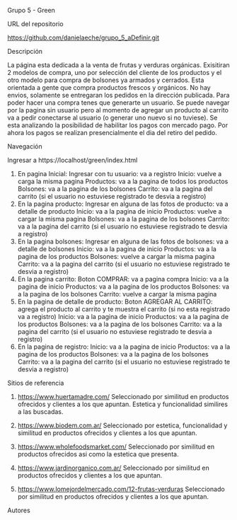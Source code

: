 Grupo 5 - Green

URL del repositorio

https://github.com/danielaeche/grupo_5_aDefinir.git


Descripción

La página esta dedicada a la venta de frutas y verduras orgánicas. Exisitiran 2 modelos de compra, uno por selección del cliente de los productos y el otro modelo para compra de bolsones ya armados y cerrados.
Esta orientada a gente que compra productos frescos y orgánicos.
No hay envios, solamente se entregaran los pedidos en la dirección publicada.
Para poder hacer una compra tenes que generarte un usuario. Se puede navegar por la pagina sin usuario pero al momento de agregar un producto al carrito va a pedir conectarse al usuario (o generar uno nuevo si no tuviese).
Se esta analizando la posibilidad de habilitar los pagos con mercado pago. Por ahora los pagos se realizan presencialmente el dia del retiro del pedido.


Navegación

Ingresar a https://localhost/green/index.html

1) En pagina Inicial:
Ingresar con tu usuario: va a registro
Inicio: vuelve a carga la misma pagina
Productos: va a la pagina de todos los productos
Bolsones: va a la pagina de los bolsones 
Carrito: va a la pagina del carrito (si el usuario no estuviese registrado te desvia a registro)
2) En la pagina producto:
Ingresar en alguna de las fotos de producto: va a detalle de producto
Inicio: va a la pagina de inicio
Productos: vuelve a cargar la misma pagina
Bolsones: va a la pagina de los bolsones 
Carrito: va a la pagina del carrito (si el usuario no estuviese registrado te desvia a registro)
3) En la pagina bolsones:
Ingresar en alguna de las fotos de bolsones: va a detalle de bolsones
Inicio: va a la pagina de inicio
Productos: va a la pagina de los productos
Bolsones: vuelve a cargar la misma pagina
Carrito: va a la pagina del carrito (si el usuario no estuviese registrado te desvia a registro)
4) En la pagina carrito:
Boton COMPRAR: va a pagina compra
Inicio: va a la pagina de inicio
Productos: va a la pagina de los productos
Bolsones: va a la pagina de los bolsones
Carrito: vuelve a cargar la misma pagina
5) En la pagina de detalle de producto:
Boton AGREGAR AL CARRITO: agrega el producto al carrito y te muestra el carrito (si no esta registrado va a registro)
Inicio: va a la pagina de inicio
Productos: va a la pagina de los productos
Bolsones: va a la pagina de los bolsones
Carrito: va a la pagina del carrito (si el usuario no estuviese registrado te desvia a registro)
6) En la pagina de registro:
Inicio: va a la pagina de inicio
Productos: va a la pagina de los productos
Bolsones: va a la pagina de los bolsones
Carrito: va a la pagina del carrito (si el usuario no estuviese registrado te desvia a registro)


Sitios de referencia

1) https://www.huertamadre.com/
Seleccionado por similitud en productos ofrecidos y clientes a los que apuntan. Estetica y funcionalidad similires a las buscadas.

2) https://www.biodem.com.ar/
Seleccionado por estetica, funcionalidad y similitud en productos ofrecidos y clientes a los que apuntan.

3) https://www.wholefoodsmarket.com/
Seleccionado por similitud en productos ofrecidos asi como la estetica que presenta.

4) https://www.jardinorganico.com.ar/
Seleccionado por similitud en productos ofrecidos y clientes a los que apuntan.

5) https://www.lomejordelmercado.com/12-frutas-verduras
Seleccionado por similitud en productos ofrecidos y clientes a los que apuntan.


Autores

